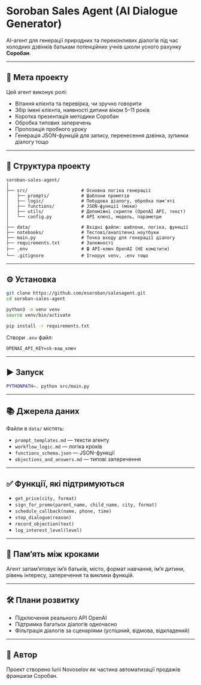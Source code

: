 # Soroban Sales Agent (AI Dialogue Generator)

AI-агент для генерації природних та переконливих діалогів під час холодних дзвінків батькам потенційних учнів школи усного рахунку **Соробан**.

---

## 🚀 Мета проекту

Цей агент виконує ролі:
- Вітання клієнта та перевірка, чи зручно говорити
- Збір імені клієнта, наявності дитини віком 5–11 років
- Коротка презентація методики Соробан
- Обробка типових заперечень
- Пропозиція пробного уроку
- Генерація JSON-функцій для запису, перенесення дзвінка, зупинки діалогу тощо

---

## 🧱 Структура проекту

```
soroban-sales-agent/
│
├── src/                    # Основна логіка генерації
│   ├── prompts/            # Шаблони промптів
│   ├── logic/              # Побудова діалогу, обробка пам'яті
│   ├── functions/          # JSON-функції (моки)
│   ├── utils/              # Допоміжні скрипти (OpenAI API, текст)
│   └── config.py           # API ключі, модель, параметри
│
├── data/                   # Вхідні файли: шаблони, логіка, функції
├── notebooks/              # Тестові/аналітичні ноутбуки
├── main.py                 # Точка входу для генерації діалогу
├── requirements.txt        # Залежності
├── .env                    # 🔒 API-ключ OpenAI (НЕ комітити)
└── .gitignore              # Ігнорує venv, .env тощо
```

---

## ⚙️ Установка

```bash
git clone https://github.com/esoroban/salesagent.git
cd soroban-sales-agent

python3 -m venv venv
source venv/bin/activate

pip install -r requirements.txt
```

Створи `.env` файл:

```env
OPENAI_API_KEY=sk-ваш_ключ
```

---

## ▶️ Запуск

```bash
PYTHONPATH=. python src/main.py
```

---

## 📚 Джерела даних

Файли в `data/` містять:
- `prompt_templates.md` — тексти агенту
- `workflow_logic.md` — логіка кроків
- `functions_schema.json` — JSON-функції
- `objections_and_answers.md` — типові заперечення

---

## ✅ Функції, які підтримуються

- `get_price(city, format)`
- `sign_for_promo(parent_name, child_name, city, format)`
- `schedule_callback(name, phone, time)`
- `stop_dialogue(reason)`
- `record_objection(text)`
- `log_interest_level(level)`

---

## 🧠 Памʼять між кроками

Агент запамʼятовує імʼя батьків, місто, формат навчання, імʼя дитини, рівень інтересу, заперечення та виклики функцій.

---

## 🛠️ Плани розвитку

- Підключення реального API OpenAI
- Підтримка багатьох діалогів одночасно
- Фільтрація діалогів за сценаріями (успішний, відмова, відкладений)

---

## 👤 Автор

Проект створено Iurii Novoselov як частина автоматизації продажів франшизи Соробан.